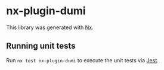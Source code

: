 # nx-plugin-dumi

This library was generated with [Nx](https://nx.dev).

## Running unit tests

Run `nx test nx-plugin-dumi` to execute the unit tests via [Jest](https://jestjs.io).
